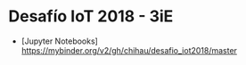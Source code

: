 # Desafío IoT 2018 - 3iE

- [Jupyter Notebooks] https://mybinder.org/v2/gh/chihau/desafio_iot2018/master
